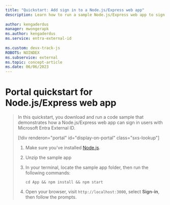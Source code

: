 ```yaml
---
title: "Quickstart: Add sign in to a Node.js/Express web app"
description: Learn how to run a sample Node.js/Express web app to sign in users
 
author: kengaderdus
manager: mwongerapk
ms.author: kengaderdus
ms.service: entra-external-id
 
ms.custom: devx-track-js
ROBOTS: NOINDEX
ms.subservice: external
ms.topic: concept-article
ms.date: 06/06/2023
---
```


# Portal quickstart for Node.js/Express web app

> In this quickstart, you download and run a code sample that demonstrates how a Node.js/Express web app can sign in users with Microsoft Entra External ID.
>
> [!div renderon="portal" id="display-on-portal" class="sxs-lookup"]
> 1. Make sure you've installed [Node.js](https://nodejs.org/en/download/).
>
> 1. Unzip the sample app
>
> 1. In your terminal, locate the sample app folder, then run the following commands:
>
>     ```console
>     cd App && npm install && npm start
>     ```
>
> 1. Open your browser, visit `http://localhost:3000`, select **Sign-in**, then follow the prompts.
>
